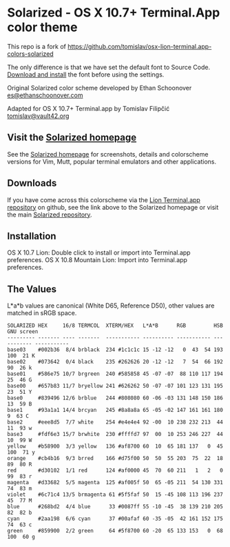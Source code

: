Solarized - OS X 10.7+ Terminal.App color theme
==============================================

This repo is a fork of https://github.com/tomislav/osx-lion-terminal.app-colors-solarized

The only difference is that we have set the default font to Source Code. [Download and install](https://github.com/mohangk/progging_fonts.git) the font before using the settings.

Original Solarized color scheme developed by Ethan Schoonover <es@ethanschoonover.com>

Adapted for OS X 10.7+ Terminal.app by Tomislav Filipčić <tomislav@vault42.org>

Visit the [Solarized homepage]
------------------------------

See the [Solarized homepage] for screenshots, 
details and colorscheme versions for Vim, Mutt, popular terminal emulators and 
other applications.

Downloads
---------

If you have come across this colorscheme via the [Lion Terminal.app repository] on 
github, see the link above to the Solarized homepage or visit the main [Solarized repository].

[Solarized homepage]:    http://ethanschoonover.com/solarized
[Solarized repository]:  https://github.com/altercation/solarized
[Lion Terminal.app repository]:  https://github.com/tomislav/osx-lion-terminal.app-colors-solarized

Installation
------------

OS X 10.7 Lion: Double click to install or import into Terminal.app preferences.
OS X 10.8 Mountain Lion: Import into Terminal.app preferences.

The Values
----------

L\*a\*b values are canonical (White D65, Reference D50), other values are 
matched in sRGB space.

    SOLARIZED HEX     16/8 TERMCOL  XTERM/HEX   L*A*B      RGB         HSB         GNU screen
    --------- ------- ---- -------  ----------- ---------- ----------- ----------- -----------
    base03    #002b36  8/4 brblack  234 #1c1c1c 15 -12 -12   0  43  54 193 100  21 K
    base02    #073642  0/4 black    235 #262626 20 -12 -12   7  54  66 192  90  26 k
    base01    #586e75 10/7 brgreen  240 #585858 45 -07 -07  88 110 117 194  25  46 G
    base00    #657b83 11/7 bryellow 241 #626262 50 -07 -07 101 123 131 195  23  51 Y
    base0     #839496 12/6 brblue   244 #808080 60 -06 -03 131 148 150 186  13  59 B
    base1     #93a1a1 14/4 brcyan   245 #8a8a8a 65 -05 -02 147 161 161 180   9  63 C
    base2     #eee8d5  7/7 white    254 #e4e4e4 92 -00  10 238 232 213  44  11  93 w
    base3     #fdf6e3 15/7 brwhite  230 #ffffd7 97  00  10 253 246 227  44  10  99 W
    yellow    #b58900  3/3 yellow   136 #af8700 60  10  65 181 137   0  45 100  71 y
    orange    #cb4b16  9/3 brred    166 #d75f00 50  50  55 203  75  22  18  89  80 R
    red       #d30102  1/1 red      124 #af0000 45  70  60 211   1   2   0  99  83 r
    magenta   #d33682  5/5 magenta  125 #af005f 50  65 -05 211  54 130 331  74  83 m
    violet    #6c71c4 13/5 brmagenta 61 #5f5faf 50  15 -45 108 113 196 237  45  77 M
    blue      #268bd2  4/4 blue      33 #0087ff 55 -10 -45  38 139 210 205  82  82 b
    cyan      #2aa198  6/6 cyan      37 #00afaf 60 -35 -05  42 161 152 175  74  63 c
    green     #859900  2/2 green     64 #5f8700 60 -20  65 133 153   0  68 100  60 g
